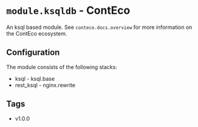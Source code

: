 # `module.ksqldb` - ContEco

An ksql based module.
See `conteco.docs.overview` for more information on the ContEco ecosystem.

## Configuration

The module consists of the following stacks:
* ksql - ksql.base
* rest_ksql - nginx.rewrite

## Tags

* v1.0.0
